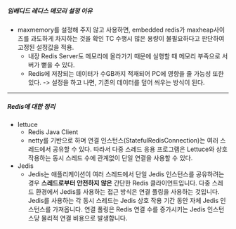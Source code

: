 ##### 임베디드 레디스 메모리 설정 이유

* maxmemory를 설정해 주지 않고 사용하면, embedded redis가 maxheap사이즈를 과도하게 차지하는 것을 확인
  TC 수행시 많은 용량이 불필요하다고 판단하여 고정된 설정값을 적용.
  * 내장 Redis Server도 메모리에 올라가기 때문에 실행할 때 메모리 부족으로 서버가 뻗을 수 있다.
  * Redis에 저장되는 데이터가 수GB까지 적재되어 PC에 영향을 줄 가능성 또한 있다.
    -> 설정을 하고 나면, 기존의 데이터를 덮어 씌우는 방식이 된다.
  

---

##### Redis에 대한 정리

* lettuce 
  * Redis Java Client
  * netty를 기반으로 하며 연결 인스턴스(StatefulRedisConnection)는 여러 스레드에서 공유할 수 있다. 따라서 다중 스레드 응용 프로그램은 Lettuce와 상호 작용하는 동시 스레드 수에 관계없이 단일 연결을 사용할 수 있다.
* Jedis
  * Jedis는 애플리케이션이 여러 스레드에서 단일 Jedis 인스턴스를 공유하려는 경우 **스레드로부터 안전하지 않은** 간단한 Redis 클라이언트입니다. 다중 스레드 환경에서 Jedis를 사용하는 접근 방식은 연결 풀링을 사용하는 것입니다. Jedis를 사용하는 각 동시 스레드는 Jedis 상호 작용 기간 동안 자체 Jedis 인스턴스를 가져옵니다. 연결 풀링은 Redis 연결 수를 증가시키는 Jedis 인스턴스당 물리적 연결 비용으로 발생합니다.